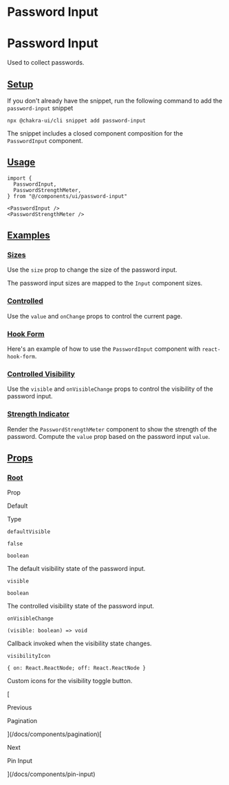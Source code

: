 # Password Input

Password Input
==============

Used to collect passwords.

[Setup](#setup)
---------------

If you don't already have the snippet, run the following command to add the `password-input` snippet

```
npx @chakra-ui/cli snippet add password-input
```

The snippet includes a closed component composition for the `PasswordInput` component.

[Usage](#usage)
---------------

```
import {
  PasswordInput,
  PasswordStrengthMeter,
} from "@/components/ui/password-input"
```

```
<PasswordInput />
<PasswordStrengthMeter />
```

[Examples](#examples)
---------------------

### [Sizes](#sizes)

Use the `size` prop to change the size of the password input.

The password input sizes are mapped to the `Input` component sizes.

### [Controlled](#controlled)

Use the `value` and `onChange` props to control the current page.

### [Hook Form](#hook-form)

Here's an example of how to use the `PasswordInput` component with `react-hook-form`.

### [Controlled Visibility](#controlled-visibility)

Use the `visible` and `onVisibleChange` props to control the visibility of the password input.

### [Strength Indicator](#strength-indicator)

Render the `PasswordStrengthMeter` component to show the strength of the password. Compute the `value` prop based on the password input `value`.

[Props](#props)
---------------

### [Root](#root)

Prop

Default

Type

`defaultVisible`

`false`

`boolean`

The default visibility state of the password input.

`visible`

`boolean`

The controlled visibility state of the password input.

`onVisibleChange`

`(visible: boolean) => void`

Callback invoked when the visibility state changes.

`visibilityIcon`

`{ on: React.ReactNode; off: React.ReactNode }`

Custom icons for the visibility toggle button.

[

Previous

Pagination



](/docs/components/pagination)[

Next

Pin Input



](/docs/components/pin-input)